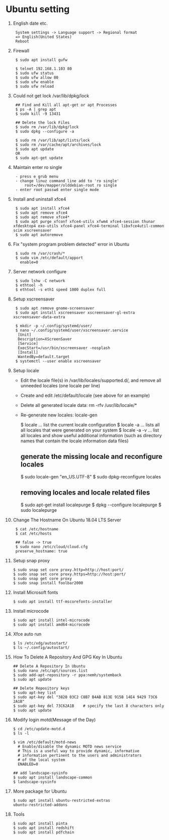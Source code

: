 Ubuntu setting
==============

1. English date etc.

        System settings -> Language support -> Regional format
        => English(United States)
        Reboot

2. Firewall
        
        $ sudo apt install gufw

        $ telnet 192.168.1.103 80
        $ sudo ufw status
        $ sudo ufw allow 80
        $ sudo ufw enable
        $ sudo ufw reload

3. Could not get lock /var/lib/dpkg/lock

        ## Find and Kill all apt-get or apt Processes
        $ ps -A | grep apt
        $ sudo kill -9 13431

        ## Delete the lock Files
        $ sudo rm /var/lib/dpkg/lock
        $ sudo dpkg --configure -a

        $ sudo rm /var/lib/apt/lists/lock
        $ sudo rm /var/cache/apt/archives/lock
        $ sudo apt update
        OR
        $ sudo apt-get update

3. Maintain enter ro single

        - press e grub menu
        - change linuz command line add to 'ro single'
            root=/dev/mapper/olddebian-root ro single
        - enter root passwd enter single mode

4. Install and uninstall xfce4

        $ sudo apt install xfce4
        $ sudo apt remove xfce4
        $ sudo apt remove xfce4*
        $ sudo apt purge xfconf xfce4-utils xfwm4 xfce4-session thunar xfdesktop4 exo-utils xfce4-panel xfce4-terminal libxfce4util-common scim xscreensaver
        $ sudo apt autoremove

5. Fix "system program problem detected" error in Ubuntu

        $ sudo rm /var/crash/*
        $ sudo vim /etc/default/apport
          enable=0

6. Server network configure

        $ sudo lshw -C network
        $ ethtool -h
        $ ethtool -s eth1 speed 1000 duplex full

7. Setup xscreensaver

        $ sudo apt remove gnome-screensaver
        $ sudo apt install xscreensaver xscreensaver-gl-extra xscreensaver-data-extra

        $ mkdir -p ~/.config/systemd/user/
        $ nano ~/.config/systemd/user/xscreensaver.service
         [Unit]
         Description=XScreenSaver
         [Service]
         ExecStart=/usr/bin/xscreensaver -nosplash
         [Install]
         WantedBy=default.target
        $ systemctl --user enable xscreensaver

8. Setup locale

   - Edit the locale file(s) in /var/lib/locales/supported.d/, and remove all unneeded locales (one locale per line)
   - Create and edit /etc/default/locale (see above for an example)
   - Delete all generated locale data: rm -rfv /usr/lib/locale/*
   - Re-generate new locales: locale-gen

        $ locale ... list the current locale configuration
        $ locale -a ... lists all all locales that were generated on your system
        $ locale -a -v ... list all locales and show useful additional information (such as directory names that contain the locale information data files)

        ## generate the missing locale and reconfigure locales
        $ sudo locale-gen "en_US.UTF-8"
        $ sudo dpkg-reconfigure locales

        ## removing locales and locale related files
        $ sudo apt-get install localepurge
        $ dpkg --configure localepurge
        $ sudo localepurge

9. Change The Hostname On Ubuntu 18.04 LTS Server

        $ cat /etc/hostname
        $ cat /etc/hosts
        
        ## false -> true
        $ sudo nano /etc/cloud/cloud.cfg
        preserve_hostname: true

10. Setup snap proxy

        $ sudo snap set core proxy.http=http://host:port/
        $ sudo snap set core proxy.https=http://host:port/
        $ sudo snap get core proxy
        $ sudo snap install foolbar2000
        
 
11. Install Microsoft fonts

        $ sudo apt install ttf-mscorefonts-installer

12. Install microcode

        $ sudo apt install intel-microcode
        $ sudo apt install amd64-microcode

13. Xfce auto run

        $ ls /etc/xdg/autostart/
        $ ls ~/.config/autostart/

14. How To Delete A Repository And GPG Key In Ubuntu

        ## Delete A Repository In Ubuntu
        $ sudo nano /etc/apt/sources.list
        $ sudo add-apt-repository -r ppa:nemh/systemback
        $ sudo apt update
        
        ## Delete Repository keys
        $ sudo apt-key list
        $ sudo apt-key del "3820 03C2 C8B7 B4AB 813E 915B 14E4 9429 73C6 2A1B"
        $ sudo apt-key del 73C62A1B    # specify the last 8 characters only
        $ sudo apt update

15. Modify login motd(Message of the Day)

        $ cd /etc/update-motd.d
        $ ls -l

        $ vim /etc/default/motd-news
          # Enable/disable the dynamic MOTD news service
          # This is a useful way to provide dynamic, informative
          # information pertinent to the users and administrators
          # of the local system
          ENABLED=0

        ## add landscape-sysinfo
        $ sudo apt install landscape-common
        $ landscape-sysinfo

16. More package for Ubuntu

        $ sudo apt install ubuntu-restricted-extras
        ubuntu-restricted-addons 
        
        
17. Tools

        $ sudo apt install pinta
        $ sudo apt install redshift
        $ sudo apt install pdfchain
